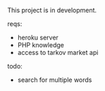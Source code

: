 This project is in development.

reqs:
- heroku server
- PHP knowledge
- access to tarkov market api

todo:
- search for multiple words
